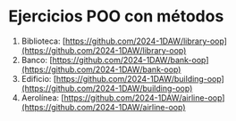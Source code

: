 # Ejercicios POO con métodos

1. Biblioteca: [https://github.com/2024-1DAW/library-oop](https://github.com/2024-1DAW/library-oop)
2. Banco: [https://github.com/2024-1DAW/bank-oop](https://github.com/2024-1DAW/bank-oop)
3. Edificio: [https://github.com/2024-1DAW/building-oop](https://github.com/2024-1DAW/building-oop)
4. Aerolínea: [https://github.com/2024-1DAW/airline-oop](https://github.com/2024-1DAW/airline-oop)
